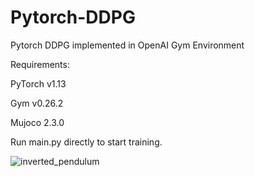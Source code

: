 # Pytorch-DDPG
Pytorch DDPG implemented in OpenAI Gym Environment

Requirements:

PyTorch v1.13

Gym v0.26.2

Mujoco 2.3.0

Run main.py directly to start training.

![inverted_pendulum](https://user-images.githubusercontent.com/29249318/204061714-fcb96bb5-a0ce-4e4e-beeb-c5a83eb47f59.gif)
